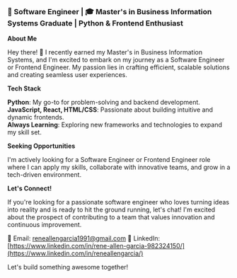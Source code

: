 ### 🚀 Software Engineer | 🎓  Master's in Business Information Systems Graduate | Python & Frontend Enthusiast

**About Me**

Hey there! 👋 I recently earned my Master's in Business Information Systems, and I'm excited to embark on my journey as a Software Engineer or Frontend Engineer. My passion lies in crafting efficient, scalable solutions and creating seamless user experiences.

**Tech Stack**

**Python**: My go-to for problem-solving and backend development.  
**JavaScript, React, HTML/CSS**: Passionate about building intuitive and dynamic frontends.  
**Always Learning**: Exploring new frameworks and technologies to expand my skill set.  


**Seeking Opportunities**

I'm actively looking for a Software Engineer or Frontend Engineer role where I can apply my skills, collaborate with innovative teams, and grow in a tech-driven environment.

**Let's Connect!**

If you're looking for a passionate software engineer who loves turning ideas into reality and is ready to hit the ground running, let's chat! I'm excited about the prospect of contributing to a team that values innovation and continuous improvement.

📧 Email: reneallengarcia1991@gmail.com
🔗 LinkedIn: [https://www.linkedin.com/in/rene-allen-garcia-982324150/](https://www.linkedin.com/in/reneallengarcia/)

Let's build something awesome together! 

